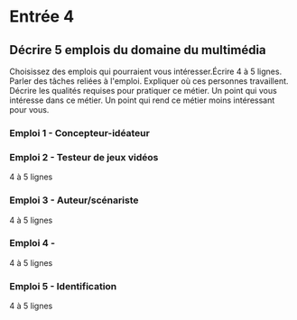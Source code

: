 # Entrée 4
## Décrire 5 emplois du domaine du multimédia
Choisissez des emplois qui pourraient vous intéresser.Écrire 4 à 5 lignes. Parler des tâches reliées à l'emploi. Expliquer où ces personnes travaillent. Décrire les qualités requises pour pratiquer ce métier. Un point qui vous intéresse dans ce métier. Un point qui rend ce métier moins intéressant pour vous. 

### Emploi 1 - Concepteur-idéateur


### Emploi 2 - Testeur de jeux vidéos
4 à 5 lignes

### Emploi 3 - Auteur/scénariste
4 à 5 lignes 

### Emploi 4 - 
4 à 5 lignes

### Emploi 5 - Identification
4 à 5 lignes



